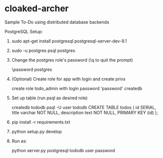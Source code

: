 cloaked-archer
==============

Sample To-Do using distributed database backends

PostgreSQL Setup:

1) sudo apt-get install postgresql postgresql-server-dev-9.1
2) sudo -u postgres psql postgres
3) Change the postgres role's password (\q to quit the prompt)

    \password postgres

4) (Optional) Create role for app with login and create privs

    create role todo_admin with login password 'password' createdb

5) Set up table (run psql as desired role)

    createdb tododb
    psql -U user tododb
    CREATE TABLE todos (
        id SERIAL,
        title varchar NOT NULL,
        description text NOT NULL,
        PRIMARY KEY (id)
    );

6) pip install -r requirements.txt

7) python setup.py develop

8) Run as:

    python server.py postgresql tododb user password
